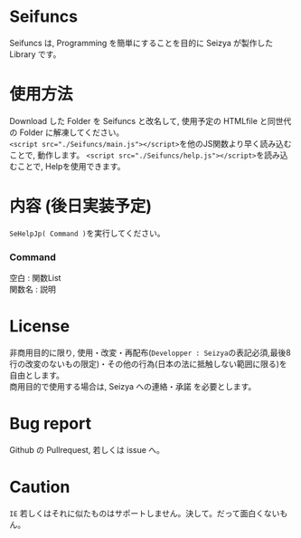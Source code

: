 # Seifuncs
Seifuncs は, Programming を簡単にすることを目的に Seizya が製作した Library です。

# 使用方法
Download した Folder を Seifuncs と改名して, 使用予定の HTMLfile と同世代の Folder に解凍してください。  
`<script src="./Seifuncs/main.js"></script>`を他のJS関数より早く読み込むことで, 動作します。
`<script src="./Seifuncs/help.js"></script>`を読み込むことで, Helpを使用できます。

# 内容 (後日実装予定)
`SeHelpJp( Command )`を実行してください。
### Command
空白 : 関数List  
関数名 : 説明

# License 
非商用目的に限り, 使用・改変・再配布(`Developper : Seizya`の表記必須,最後8行の改変のないもの限定)・その他の行為(日本の法に抵触しない範囲に限る)を 自由とします。  
商用目的で使用する場合は, Seizya への連絡・承諾 を必要とします。

# Bug report
Github の Pullrequest, 若しくは issue へ。

# Caution 
`IE` 若しくはそれに似たものはサポートしません。決して。だって面白くないもん。